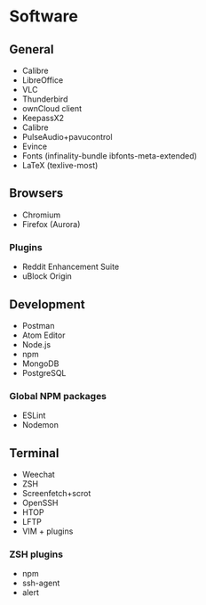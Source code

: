 # Software

## General

*   Calibre
*   LibreOffice
*   VLC
*   Thunderbird
*   ownCloud client
*   KeepassX2
*   Calibre
*   PulseAudio+pavucontrol
*   Evince
*   Fonts (infinality-bundle ibfonts-meta-extended)
*   LaTeX (texlive-most)

## Browsers

*   Chromium
*   Firefox (Aurora)

### Plugins

*   Reddit Enhancement Suite
*   uBlock Origin

## Development

*   Postman
*   Atom Editor
*   Node.js
*   npm
*   MongoDB
*   PostgreSQL

### Global NPM packages

*   ESLint
*   Nodemon

## Terminal

*   Weechat
*   ZSH
*   Screenfetch+scrot
*   OpenSSH
*   HTOP
*   LFTP
*   VIM + plugins

### ZSH plugins

*   npm
*   ssh-agent
*   alert
